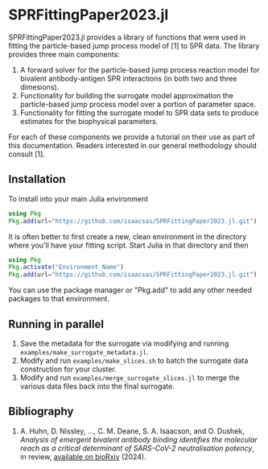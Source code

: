 # SPRFittingPaper2023.jl

SPRFittingPaper2023.jl provides a library of functions that were used in fitting the particle-based jump process model of [1] to SPR data. The library provides three main components:

1. A forward solver for the particle-based jump process reaction model for
   bivalent antibody-antigen SPR interactions (in both two and three dimesions).
2. Functionality for building the surrogate model approximation the
   particle-based jump process model over a portion of parameter space.
3. Functionality for fitting the surrogate model to SPR data sets to produce
   estimates for the biophysical parameters.

For each of these components we provide a tutorial on their use as part of this documentation. Readers interested in our general methodology should consult [1].

## Installation
To install into your main Julia environment
```julia
using Pkg
Pkg.add(url="https://github.com/isaacsas/SPRFittingPaper2023.jl.git")
```
It is often better to first create a new, clean environment in the directory where
you'll have your fitting script. Start Julia in that directory and then
```julia
using Pkg
Pkg.activate("Environment_Name")
Pkg.add(url="https://github.com/isaacsas/SPRFittingPaper2023.jl.git")
```
You can use the package manager or "Pkg.add" to add any other needed packages to
that environment.


## Running in parallel
1. Save the metadata for the surrogate via modifying and running `examples/make_surrogate_metadata.jl`.
2. Modify and run `examples/make_slices.sh` to batch the surrogate data construction for your cluster.
3. Modify and run `examples/merge_surrogate_slices.jl` to merge the various data files back into the final surrogate.

## Bibliography
1. A. Huhn, D. Nissley, ..., C. M. Deane, S. A. Isaacson, and O. Dushek,
   *Analysis of emergent bivalent antibody binding identifies the molecular
   reach as a critical determinant of SARS-CoV-2 neutralisation potency*, in
   review, [available on bioRxiv](https://www.biorxiv.org/content/10.1101/2023.09.06.556503v2) (2024).